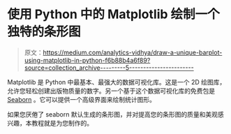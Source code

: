 # 使用 Python 中的 Matplotlib 绘制一个独特的条形图

> 原文：<https://medium.com/analytics-vidhya/draw-a-unique-barplot-using-matplotlib-in-python-f6b88b4a6f89?source=collection_archive---------5----------------------->

Matplotlib 是 Python 中最基本、最强大的数据可视化库。这是一个 2D 绘图库，允许您轻松创建出版物质量的数字。另一个基于这个数据可视化库的免费包是 [Seaborn](http://seaborn.pydata.org/) 。它可以提供一个高级界面来绘制统计图形。

如果您厌倦了 seaborn 默认生成的条形图，并对提高您的条形图的质量和美观感兴趣，本教程就是为您制作的。